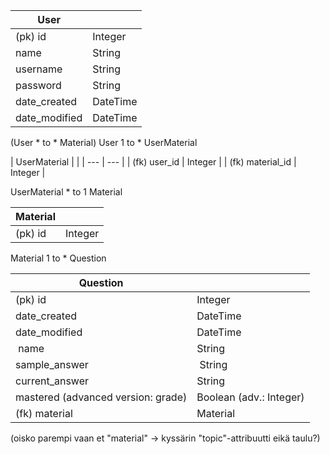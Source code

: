 | User |  |
| --- | --- |
| (pk) id | Integer |
| name | String|
| username | String |
| password | String |
| date_created | DateTime |
| date_modified | DateTime |

(User * to * Material)
User 1 to * UserMaterial 

| UserMaterial | |
| --- | --- |
| (fk) user_id | Integer |
| (fk) material_id | Integer |

UserMaterial * to 1 Material

| Material |  |
| --- | --- |
| (pk) id | Integer |

Material 1 to * Question

| Question |  |
| --- | --- |
| (pk) id | Integer |
| date_created | DateTime |
| date_modified | DateTime |
| name | String |
| sample_answer | String |
| current_answer | String |
| mastered (advanced version: grade)| Boolean (adv.: Integer) |
| (fk) material | Material |
(oisko parempi vaan et "material" -> kyssärin "topic"-attribuutti eikä taulu?)
